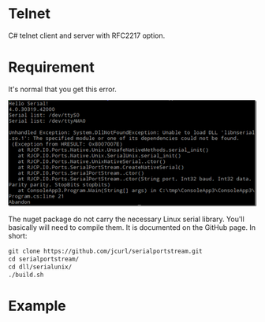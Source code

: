 # Telnet
C# telnet client and server with RFC2217 option.



# Requirement
It's normal that you get this error.

![Serial list](./serial3.png)

The nuget package do not carry the necessary Linux serial library. You'll basically will need to compile them. It is documented on the GitHub page. In short:
```CMD
git clone https://github.com/jcurl/serialportstream.git
cd serialportstream/
cd dll/serialunix/
./build.sh
```



# Example
